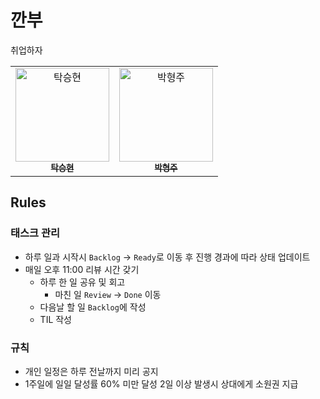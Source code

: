 # 깐부
취업하자

<table>
  <tbody>
      <td align="center"><a href="https://github.com/makepin2r"><img src="https://github.com/makepin2r.png" width="150px" alt="탁승현"/><br /><sub><b>탁승현</b></sub></a></td>
      <td align="center"><a href="https://github.com/Hangju0610"><img src="https://github.com/Hangju0610.png" width="150px" alt="박형주"/><br /><sub><b>박형주</b></sub></a></td>
  </tbody>
</table>

## Rules
### 태스크 관리
- 하루 일과 시작시 `Backlog` -> `Ready`로 이동 후 진행 경과에 따라 상태 업데이트
- 매일 오후 11:00 리뷰 시간 갖기
  - 하루 한 일 공유 및 회고
    - 마친 일 `Review` -> `Done` 이동
  - 다음날 할 일 `Backlog`에 작성
  - TIL 작성
### 규칙
  - 개인 일정은 하루 전날까지 미리 공지
  - 1주일에 일일 달성률 60% 미만 달성 2일 이상 발생시 상대에게 소원권 지급


